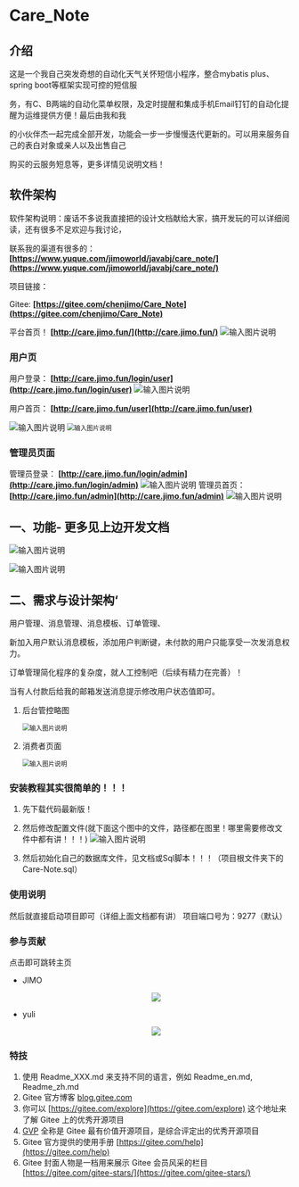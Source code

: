 # Care_Note

## 介绍

这是一个我自己突发奇想的自动化天气关怀短信小程序，整合mybatis plus、spring boot等框架实现可控的短信服

务，有C、B两端的自动化菜单权限，及定时提醒和集成手机Email钉钉的自动化提醒为运维提供方便！最后由我和我

的小伙伴杰一起完成全部开发，功能会一步一步慢慢迭代更新的。可以用来服务自己的表白对象或亲人以及出售自己

购买的云服务短息等，更多详情见说明文档！

## 软件架构

软件架构说明：废话不多说我直接把的设计文档献给大家，搞开发玩的可以详细阅读，还有很多不足欢迎与我讨论，

联系我的渠道有很多的： **[https://www.yuque.com/jimoworld/javabj/care_note/](https://www.yuque.com/jimoworld/javabj/care_note/)** 

项目链接：

Gitee: **[https://gitee.com/chenjimo/Care_Note](https://gitee.com/chenjimo/Care_Note)** 

平台首页！ **[http://care.jimo.fun/](http://care.jimo.fun/)** 
![输入图片说明](https://foruda.gitee.com/images/1660478966724759070/屏幕截图.png "屏幕截图.png")

### 用户页

用户登录： **[http://care.jimo.fun/login/user](http://care.jimo.fun/login/user)** 
![输入图片说明](https://foruda.gitee.com/images/1660478899714027835/屏幕截图.png "屏幕截图.png")

用户首页： **[http://care.jimo.fun/user](http://care.jimo.fun/user)** 

![输入图片说明](https://foruda.gitee.com/images/1660478918248069693/屏幕截图.png "屏幕截图.png")
<img src="https://foruda.gitee.com/images/1660478930397560592/屏幕截图.png" alt="输入图片说明" title="屏幕截图.png" style="zoom:80%;" />

### 管理员页面

管理员登录： **[http://care.jimo.fun/login/admin](http://care.jimo.fun/login/admin)** 
![输入图片说明](https://foruda.gitee.com/images/1660478940979033020/屏幕截图.png "屏幕截图.png")
管理员首页： **[http://care.jimo.fun/admin](http://care.jimo.fun/admin)** 
![输入图片说明](https://foruda.gitee.com/images/1660479009851784570/屏幕截图.png "屏幕截图.png")

## 一、功能- 更多见上边开发文档

![输入图片说明](https://gitee.com/chenjimo/Care_Note/raw/Care-Note-0.9/imgn1.png)

![输入图片说明](https://gitee.com/chenjimo/Care_Note/raw/Care-Note-0.9/imgn2.png)

## 二、需求与设计架构‘

用户管理、消息管理、消息模板、订单管理、

新加入用户默认消息模板，添加用户判断键，未付款的用户只能享受一次发消息权力。

订单管理简化程序的复杂度，就人工控制吧（后续有精力在完善）！

当有人付款后给我的邮箱发送消息提示修改用户状态值即可。

1. 后台管控略图

   <img src="https://foruda.gitee.com/images/1660479313189368004/屏幕截图.png" alt="输入图片说明" title="屏幕截图.png" style="zoom: 80%;" />

2. 消费者页面

   <img src="https://foruda.gitee.com/images/1660479303589526154/屏幕截图.png" alt="输入图片说明" title="屏幕截图.png" style="zoom:80%;" />

### 安装教程其实很简单的！！！

1. 先下载代码最新版！

2. 然后修改配置文件(就下面这个图中的文件，路径都在图里！哪里需要修改文件中都有讲！！！)
   ![输入图片说明](https://foruda.gitee.com/images/1660479175737530083/屏幕截图.png "屏幕截图.png")

3. 然后初始化自己的数据库文件，见文档或Sql脚本！！！（项目根文件夹下的Care-Note.sql）



### 使用说明

然后就直接启动项目即可（详细上面文档都有讲）
项目端口号为：9277（默认）

### 参与贡献

点击即可跳转主页

- JIMO

  <div align="center">
      <a href="https://gitee.com/chenjimo">
      	<img src="https://portrait.gitee.com/uploads/avatars/user/3368/10105811_chenjimo_1647177308.png!avatar200">  
      </a>
  </div>

- yuli

  <div align="center">
      <a href="https://gitee.com/ajiemo">
      	<img src="https://portrait.gitee.com/uploads/avatars/user/3073/9219638_please-give-me-the-bear_1647783183.png!avatar100">  
      </a>
  </div>

### 特技

1.  使用 Readme\_XXX.md 来支持不同的语言，例如 Readme\_en.md, Readme\_zh.md
2.  Gitee 官方博客 [blog.gitee.com](https://blog.gitee.com)
3.  你可以 [https://gitee.com/explore](https://gitee.com/explore) 这个地址来了解 Gitee 上的优秀开源项目
4.  [GVP](https://gitee.com/gvp) 全称是 Gitee 最有价值开源项目，是综合评定出的优秀开源项目
5.  Gitee 官方提供的使用手册 [https://gitee.com/help](https://gitee.com/help)
6.  Gitee 封面人物是一档用来展示 Gitee 会员风采的栏目 [https://gitee.com/gitee-stars/](https://gitee.com/gitee-stars/)






